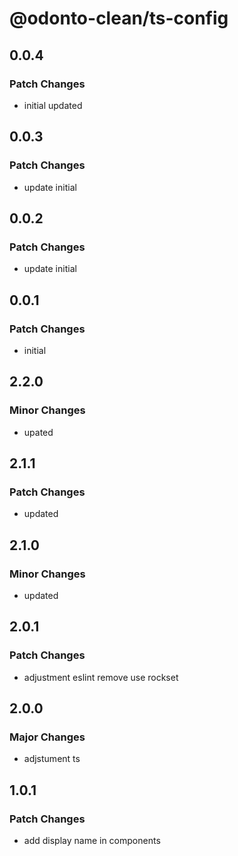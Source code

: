 # @odonto-clean/ts-config

## 0.0.4

### Patch Changes

- initial updated

## 0.0.3

### Patch Changes

- update initial

## 0.0.2

### Patch Changes

- update initial

## 0.0.1

### Patch Changes

- initial

## 2.2.0

### Minor Changes

- upated

## 2.1.1

### Patch Changes

- updated

## 2.1.0

### Minor Changes

- updated

## 2.0.1

### Patch Changes

- adjustment eslint remove use rockset

## 2.0.0

### Major Changes

- adjstument ts

## 1.0.1

### Patch Changes

- add display name in components
